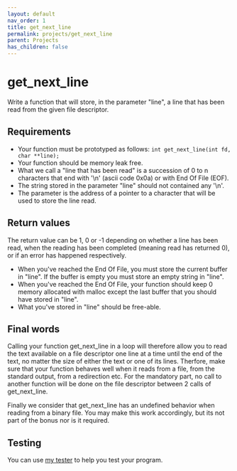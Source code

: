 ```yaml
---
layout: default
nav_order: 1
title: get_next_line
permalink: projects/get_next_line
parent: Projects
has_children: false
---
```


# get_next_line

Write a function that will store, in the parameter "line", a line that has been
read from the given file descriptor.

## Requirements

- Your function must be prototyped as follows: `int get_next_line(int fd, char **line);`
- Your function should be memory leak free.
- What we call a "line that has been read" is a succession of 0 to n characters
that end with '\n' (ascii code 0x0a) or with End Of File (EOF).
- The string stored in the parameter "line" should not contained any '\n'.
- The parameter is the address of a pointer to a character that will be used to
store the line read.

## Return values

The return value can be 1, 0 or -1 depending on whether a line has been read,
when the reading has been completed (meaning read has returned 0), or if an
error has happened respectively.
- When you've reached the End Of File, you must store the current buffer in
"line". If the buffer is empty you must store an empty string in "line".
- When you've reached the End Of File, your function should keep 0 memory
allocated with malloc except the last buffer that you should have stored
in "line".
- What you've stored in "line" should be free-able.

## Final words

Calling your function get_next_line in a loop will therefore allow you to read
the text available on a file descriptor one line at a time until the end of the
text, no matter the size of either the text or one of its lines. Therfore, make
sure that your function behaves well when it reads from a file, from the
standard output, from a redirection etc. For the mandatory part, no call to
another function will be done on the file descriptor between 2 calls of
get_next_line.

Finally we consider that get_next_line has an undefined behavior when reading
from a binary file. You may make this work accordingly, but its not part of the
bonus nor is it required.

## Testing

You can use [my tester](https://github.com/harm-smits/gnl-unit-test) to help you test your program.
